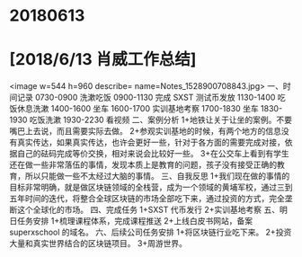 # 20180613

# [2018/6/13 肖威工作总结]
<image w=544 h=960 describe= name=Notes_1528900708843.jpg>
一、时间记录
0730-0900 洗漱吃饭
0900-1130 完成 SXST 测试币发放
1130-1400 吃饭休息洗漱
1400-1600 坐车
1600-1700 实训基地考察
1700-1830 坐车
1830-1930 吃饭洗漱
1930-2230 看视频
二、案例分析
1+地铁让关于让坐的案例。不要嘴巴上去说，而且需要实际去做。
2+参观实训基地的时候，有两个地方的信息没有真实传达，如果真实传达，也许会更好一些，针对于各方面的需要完成对接，依据自己的砝码完成等价交换，相对来说会比较好一些。
3+在公交车上看到有学生还在做一些非常落伍的事情，发现本质上是教育的问题，孩子没有接受正确的教育，所以只能做一些不太经过大脑的事情。
三、自我反思
1+我们现在做的事情的目标非常明确，就是做区块链领域的全栈营，成为一个领域的黄埔军校，通过三到五年时间的迭代，将整合全球区块链的市场全部吃下来，通过投资的方式，完全垄断这个全球化的市场。
四、完成任务
1+SXST 代币发行
2+实训基地考察
五、明日任务安排
1+梳理课程体系，完成课程推送
2+上线白皮书网站，备案 superxschool 的域名。
六、后续公司任务安排
1+将区块链行业吃下来。
2+投资大量和真实世界结合的区块链项目。
3+周游世界。
